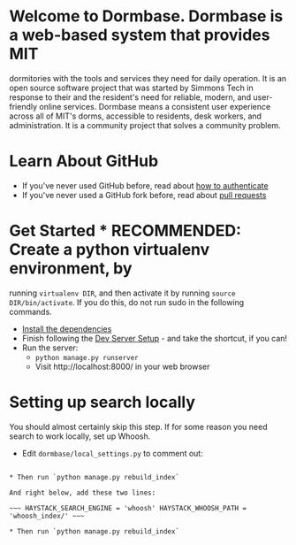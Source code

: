 # Welcome to Dormbase. Dormbase is a web-based system that provides MIT 
dormitories with the tools and services they need for daily operation. It is 
an open source software project that was started by Simmons Tech in response 
to their and the resident's need for reliable, modern, and user-friendly 
online services. Dormbase means a consistent user experience across all of 
MIT's dorms, accessible to residents, desk workers, and administration. It is 
a community project that solves a community problem. 

# Learn About GitHub
* If you've never used GitHub before, read about [how to authenticate](https://help.github.com/categories/56/articles)
* If you've  never used a GitHub fork before, read about [pull requests](https://help.github.com/categories/63/articles)

# Get Started * RECOMMENDED: Create a python virtualenv environment, by 
running `virtualenv DIR`, and then activate it by running `source DIR/bin/activate`.
If you do this, do not run sudo in the following commands. 
* [Install the dependencies](https://github.com/dormbase/dormbase/wiki/Dependencies)
* Finish following the [Dev Server Setup](https://github.com/dormbase/dormbase/wiki/Dev-Server-Setup) - 
  and take the shortcut, if you can!
* Run the server:
  * `python manage.py runserver` 
  * Visit http://localhost:8000/ in your web browser 

# Setting up search locally
You should almost certainly skip this step. If for some reason you need search
to work locally, set up Whoosh. 

* Edit `dormbase/local_settings.py` to comment out: 

~~~ #HAYSTACK_SEARCH_ENGINE = 'solr' #HAYSTACK_SOLR_URL = 'http://127.0.0.1:8088/solr' ~~~ 

* Then run `python manage.py rebuild_index`

And right below, add these two lines: 

~~~ HAYSTACK_SEARCH_ENGINE = 'whoosh' HAYSTACK_WHOOSH_PATH = 'whoosh_index/' ~~~ 

* Then run `python manage.py rebuild_index` 
